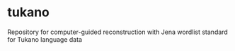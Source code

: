 tukano
======

Repository for computer-guided reconstruction with Jena wordlist standard for Tukano language data
